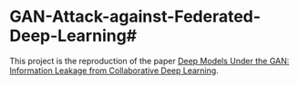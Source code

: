 # GAN-Attack-against-Federated-Deep-Learning#

This project is the reproduction of the paper [Deep Models Under the GAN: Information Leakage from Collaborative Deep Learning](https://arxiv.org/pdf/1702.07464.pdf).


